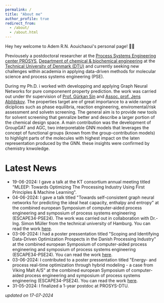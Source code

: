 ```yaml
---
permalink: /
title: "About me"
author_profile: true
redirect_from: 
  - /about/
  - /about.html
---
```


Hey hey welcome to Adem R.N. Aouichaoui's personal page! 👋👋

Previousely a postdoctoral researcher at the [Process Systems Engineering center PROSYS](https://www.kt.dtu.dk/research/prosys), [Department of chemical & biochemical
engineering](https://www.kt.dtu.dk/) at the [Technical University of Denmark (DTU)](https://www.dtu.dk/english/) and currently seeking new challenges within academia in 
applying data-driven methods for molecular science and process systems engineering (PSE).

During my Ph.D. i worked with developping and applying Graph Neural Networks for pure componenent property prediction. the work was carried out under thr supervision of [Prof. Gürkan Sin](https://orbit.dtu.dk/en/persons/g%C3%BCrkan-sin) and [Assoc. prof. Jens Abildskov](https://orbit.dtu.dk/en/persons/jens-abildskov). The properties target are of great importance to a wide range of diciplices such as phase equilibria, reaction engineering, enviromental/risk assessment and solvetn screening. The general aim is to provide new tools for solvent screening that genralize better and describe a larger portion of the chemical design space.
A main contribution was the development of GroupGAT and AGC, two interporetable GNN models that leverages the concept of functional groups (known from the group-contribution models) to highlight parts of the molecules with highest impact on the laten representation produced by the GNN. these insights were confirmed by chemistry knwoledge.

Latest News
======
* 19-06-2024: I gave a talk at the KT consortium annual meeting titled "MLEEP: Towards Optimizing The Processing Industry Using First Principles & Machine Learning".
* 04-06-2024: I gave a talk titled "Towards self-consistent graph neural networks for predicting the ideal heat capacity, enthalpy and entropy" at the combined european Symposium of computer-aided process engineering and symposium of process systems engineering (ESCAPE34-PSE24). The work was carried out in collaboration with Dr.-Ing. Simon Müller from the technical university of Hamburg. You can read the work [here](https://www.sciencedirect.com/science/article/abs/pii/B9780443288241504737).
* 03-06-2024: I had a poster pressentation titled "Scoping and Identifying Data-Driven Optimization Prospects in the Danish Processing Industry" at the combined european Symposium of computer-aided process engineering and symposium of process systems engineering (ESCAPE34-PSE24). You can read the work [here](https://www.sciencedirect.com/science/article/abs/pii/B9780443288241500764).
* 03-06-2024: I contributed to a poster pressentation titled "Energy- and process real-time optimization through hybrid modeling - a case from Viking Malt A/S" at the combined european Symposium of computer-aided process engineering and symposium of process systems engineering (ESCAPE34-PSE24). You can read the work [here](https://www.sciencedirect.com/science/article/abs/pii/B9780443288241502751).
* 31-05-2024: I finalized a 1-year postdoc at PROSYS-DTU.




*updated on 17-07-2024*
